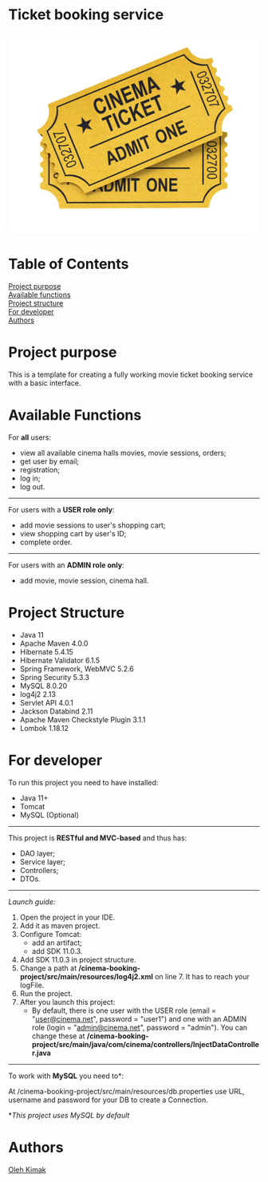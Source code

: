 # Ticket booking service
![Header Image](src/main/resources/picture_main.jpg)
# Table of Contents
[Project purpose](#purpose)<br>
[Available functions](#available_functions)<br>
[Project structure](#structure)<br>
[For developer](#developer-start)<br>
[Authors](#authors)
# <a name="purpose"></a>Project purpose

This is a template for creating a fully working movie ticket booking service with a basic interface.

# <a name="avvailable_functions"></a>Available Functions
For **all** users:
 
* view all available cinema halls movies, movie sessions, orders;
* get user by email;
* registration;
* log in;
* log out.

<hr>

For users with a **USER role only**: 
* add movie sessions to user's shopping cart;
* view shopping cart by user's ID;
* complete order.

<hr>

For users with an **ADMIN role only**:
* add movie, movie session, cinema hall.

# <a name="structure"></a>Project Structure
* Java 11
* Apache Maven 4.0.0
* Hibernate 5.4.15
* Hibernate Validator 6.1.5
* Spring Framework, WebMVC 5.2.6
* Spring Security 5.3.3
* MySQL 8.0.20
* log4j2 2.13
* Servlet API 4.0.1
* Jackson Databind 2.11
* Apache Maven Checkstyle Plugin 3.1.1
* Lombok 1.18.12


# <a name="developer-start"></a>For developer
To run this project you need to have installed:

* Java 11+
* Tomcat
* MySQL (Optional)

<hr>

This project is **RESTful and MVC-based** and thus has:

* DAO layer; 
* Service layer;
* Controllers;
* DTOs.

<hr>

_Launch guide:_

1. Open the project in your IDE.
2. Add it as maven project.
3. Configure Tomcat:
    * add an artifact;
    * add SDK 11.0.3.
4. Add SDK 11.0.3 in project structure.
5. Change a path at **/cinema-booking-project/src/main/resources/log4j2.xml** on line 7. It has to reach your logFile.
6. Run the project.
7. After you launch this project: 
    * By default, there is one user with the USER role (email = "user@cinema.net", password = "user1") 
and one with an ADMIN role (login = "admin@cinema.net", password = "admin"). You can change these at **/cinema-booking-project/src/main/java/com/cinema/controllers/InjectDataController.java**

<hr>

To work with **MySQL** you need to*:

At /cinema-booking-project/src/main/resources/db.properties use URL, username and password for your DB to create a Connection.

*_This project uses MySQL by default_


# <a name="authors"></a>Authors
[Oleh Kimak](https://github.com/maradox49)